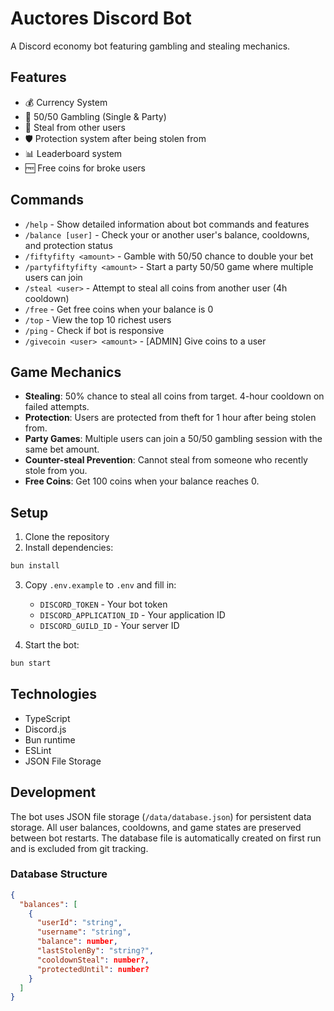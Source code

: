 # Auctores Discord Bot

A Discord economy bot featuring gambling and stealing mechanics.

## Features

- 💰 Currency System
- 🎲 50/50 Gambling (Single & Party)
- 🦹 Steal from other users
- 🛡️ Protection system after being stolen from
- 📊 Leaderboard system
- 🆓 Free coins for broke users

## Commands

- `/help` - Show detailed information about bot commands and features
- `/balance [user]` - Check your or another user's balance, cooldowns, and protection status
- `/fiftyfifty <amount>` - Gamble with 50/50 chance to double your bet
- `/partyfiftyfifty <amount>` - Start a party 50/50 game where multiple users can join
- `/steal <user>` - Attempt to steal all coins from another user (4h cooldown)
- `/free` - Get free coins when your balance is 0
- `/top` - View the top 10 richest users
- `/ping` - Check if bot is responsive
- `/givecoin <user> <amount>` - [ADMIN] Give coins to a user

## Game Mechanics

- **Stealing**: 50% chance to steal all coins from target. 4-hour cooldown on failed attempts.
- **Protection**: Users are protected from theft for 1 hour after being stolen from.
- **Party Games**: Multiple users can join a 50/50 gambling session with the same bet amount.
- **Counter-steal Prevention**: Cannot steal from someone who recently stole from you.
- **Free Coins**: Get 100 coins when your balance reaches 0.

## Setup

1. Clone the repository
2. Install dependencies:

```bash
bun install
```

3. Copy `.env.example` to `.env` and fill in:

   - `DISCORD_TOKEN` - Your bot token
   - `DISCORD_APPLICATION_ID` - Your application ID
   - `DISCORD_GUILD_ID` - Your server ID

4. Start the bot:

```bash
bun start
```

## Technologies

- TypeScript
- Discord.js
- Bun runtime
- ESLint
- JSON File Storage

## Development

The bot uses JSON file storage (`/data/database.json`) for persistent data storage. All user balances, cooldowns, and game states are preserved between bot restarts. The database file is automatically created on first run and is excluded from git tracking.

### Database Structure

```json
{
  "balances": [
    {
      "userId": "string",
      "username": "string",
      "balance": number,
      "lastStolenBy": "string?",
      "cooldownSteal": number?,
      "protectedUntil": number?
    }
  ]
}
```
